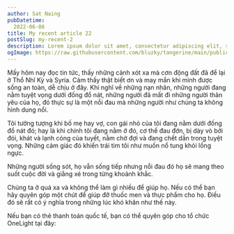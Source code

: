 ```yaml
---
author: Sat Naing
pubDatetime:
  2022-06-06
title: My recent article 22
postSlug: my-recent-2
description: Lorem ipsum dolor sit amet, consectetur adipiscing elit, sed do eiusmod tempor incididunt ut labore et dolore magna aliqua. Praesent elementum facilisis leo vel fringilla est
ogImage: https://raw.githubusercontent.com/bluzky/tangerine/main/public/assets/1.png
---
```

Mấy hôm nay đọc tin tức, thấy những cảnh xót xa mà cơn động đất đã để lại ở Thổ Nhĩ Kỳ và Syria. Cảm thấy thật biết ơn và may mắn khi mình được sống an toàn, dễ chịu ở đây. Khi nghĩ về những nạn nhân, những người đang nằm tuyệt vọng dưới đống đổ nát, những người đã mất đi những người thân yêu của họ, đó thực sự là một nỗi đau mà những người như chúng ta không hình dung nổi.

Tôi tưởng tượng khi bố mẹ hay vợ, con gái nhỏ của tôi đang nằm dưới đống đổ nát đó; hay là khi chính tôi đang nằm ở đó, cơ thể đau đớn, bị dày vò bởi đói, khát và lạnh cóng của tuyết, nằm chờ đợi và đang chết dần trong tuyệt vọng. Những cảm giác đó khiến trái tim tôi như muốn nổ tung khỏi lồng ngực.

Những người sống sót, họ vẫn sống tiếp nhưng nỗi đau đó họ sẽ mang theo suốt cuộc đời và giằng xé trong từng khoảnh khắc.

Chúng ta ở quá xa và không thể làm gì nhiều để giúp họ. Nếu có thể bạn hãy quyên góp một chút để giúp đỡ thuốc men và thực phẩm cho họ. Điều đó sẽ rất có ý nghĩa trong những lúc khó khăn như thế này.

Nếu bạn có thẻ thanh toán quốc tế, bạn có thể quyên góp cho tổ chức OneLight tại đây:
